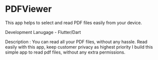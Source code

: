 # PDFViewer
This app helps to select and read PDF files easily from your device. 

Development Lanugage - Flutter/Dart

Description : You can read all your PDF files, without any hassle. Read easily with this app, keep customer privacy as highest priority I build this simple app to read pdf files, without any extra permissions.
